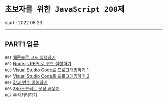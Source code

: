 # `초보자를 위한 JavaScript 200제`

start : 2022 06 23

---

## PART1 입문

`001` [웹콘솔로 코드 실행하기](https://github.com/sunyeongjeong/js_200/tree/main/001)<br>
`002` [Node.js REPL로 코드 실행하기](https://github.com/sunyeongjeong/js_200/tree/main/002)<br>
`003` [Visual Studio Code로 프로그래밍하기 1](https://github.com/sunyeongjeong/js_200/tree/main/003)<br>
`004` [Visual Studio Code로 프로그래밍하기 2](https://github.com/sunyeongjeong/js_200/tree/main/%EC%9E%85%EB%AC%B8/004)<br>
`005` [값과 변수 이해하기]()<br>
`006` [자바스크립트 문장 배우기]()<br>
`007` [주석처리하기]()<br>

